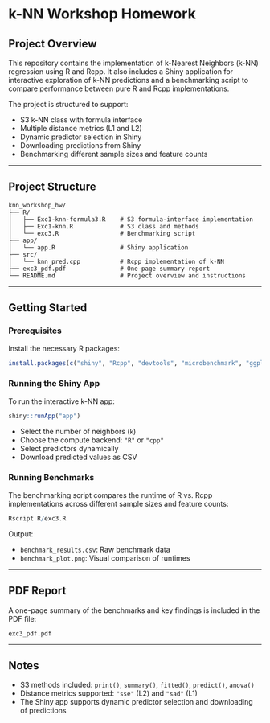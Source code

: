 # k-NN Workshop Homework

## Project Overview

This repository contains the implementation of k-Nearest Neighbors (k-NN) regression using R and Rcpp. It also includes a Shiny application for interactive exploration of k-NN predictions and a benchmarking script to compare performance between pure R and Rcpp implementations.

The project is structured to support:

- S3 k-NN class with formula interface
- Multiple distance metrics (L1 and L2)
- Dynamic predictor selection in Shiny
- Downloading predictions from Shiny
- Benchmarking different sample sizes and feature counts

---

## Project Structure

```
knn_workshop_hw/
├── R/
│   ├── Exc1-knn-formula3.R    # S3 formula-interface implementation
│   ├── Exc1-knn.R             # S3 class and methods
│   └── exc3.R                 # Benchmarking script
├── app/
│   └── app.R                  # Shiny application
├── src/
│   └── knn_pred.cpp           # Rcpp implementation of k-NN
├── exc3_pdf.pdf               # One-page summary report
└── README.md                  # Project overview and instructions
```

---

## Getting Started

### Prerequisites

Install the necessary R packages:

```r
install.packages(c("shiny", "Rcpp", "devtools", "microbenchmark", "ggplot2"))
```

### Running the Shiny App

To run the interactive k-NN app:

```r
shiny::runApp("app")
```

- Select the number of neighbors (`k`)
- Choose the compute backend: `"R"` or `"cpp"`
- Select predictors dynamically
- Download predicted values as CSV

### Running Benchmarks

The benchmarking script compares the runtime of R vs. Rcpp implementations across different sample sizes and feature counts:

```r
Rscript R/exc3.R
```

Output:

- `benchmark_results.csv`: Raw benchmark data
- `benchmark_plot.png`: Visual comparison of runtimes

---

## PDF Report

A one-page summary of the benchmarks and key findings is included in the PDF file:

```
exc3_pdf.pdf
```

---

## Notes

- S3 methods included: `print()`, `summary()`, `fitted()`, `predict()`, `anova()`
- Distance metrics supported: `"sse"` (L2) and `"sad"` (L1)
- The Shiny app supports dynamic predictor selection and downloading of predictions
